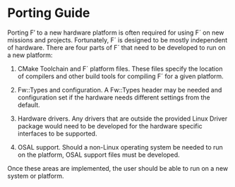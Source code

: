 # Porting Guide

Porting F′ to a new hardware platform is often required for using F´ on
new missions and projects. Fortunately, F´ is designed to be mostly
independent of hardware. There are four parts of F´ that need to be
developed to run on a new platform:

1.  CMake Toolchain and F´ platform files. These files specify the
    location of compilers and other build tools for compiling F´ for a
    given platform.

2.  Fw::Types and configuration. A Fw::Types header may be needed and
    configuration set if the hardware needs different settings from the
    default.

3.  Hardware drivers. Any drivers that are outside the provided Linux
    Driver package would need to be developed for the hardware specific
    interfaces to be supported.

4.  OSAL support. Should a non-Linux operating system be needed to run
    on the platform, OSAL support files must be developed.

Once these areas are implemented, the user should be able to run on a new system or platform.